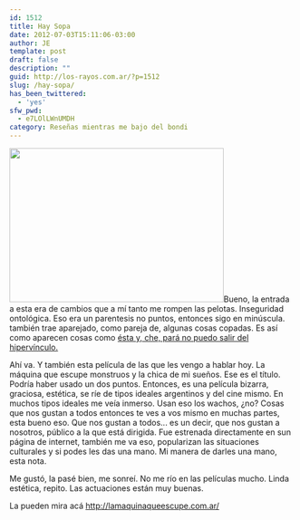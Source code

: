 ```yaml
---
id: 1512
title: Hay Sopa
date: 2012-07-03T15:11:06-03:00
author: JE
template: post
draft: false
description: ""
guid: http://los-rayos.com.ar/?p=1512
slug: /hay-sopa/
has_been_twittered:
  - 'yes'
sfw_pwd:
  - e7LOlLWnUMDH
category: Reseñas mientras me bajo del bondi
---
```

<img class="alignright" src="https://lamaquinaqueescupe.com.ar/images/gallery/05.jpg" alt="" width="378" height="272" />Bueno, la entrada a esta era de cambios que a mí tanto me rompen las pelotas. Inseguridad ontológica. Eso era un parentesis no puntos, entonces sigo en minúscula. también trae aparejado, como pareja de, algunas cosas copadas. Es así como aparecen cosas como [ésta y, che, pará no puedo salir del hipervínculo.](http://los-rayos.com/)

Ahí va. Y también esta película de las que les vengo a hablar hoy. La máquina que escupe monstruos y la chica de mi sueños. Ese es el título. Podría haber usado un dos puntos. Entonces, es una película bizarra, graciosa, estética, se ríe de tipos ideales argentinos y del cine mismo. En muchos tipos ideales me veía inmerso. Usan eso los wachos, ¿no? Cosas que nos gustan a todos entonces te ves a vos mismo en muchas partes, esta bueno eso. Que nos gustan a todos... es un decir, que nos gustan a nosotros, público a la que está dirigida. Fue estrenada directamente en sun página de internet, también me va eso, popularizan las situaciones culturales y si podes les das una mano. Mi manera de darles una mano, esta nota.

Me gustó, la pasé bien, me sonreí. No me río en las películas mucho. Linda estética, repito. Las actuaciones están muy buenas.

La pueden mira acá http://lamaquinaqueescupe.com.ar/
